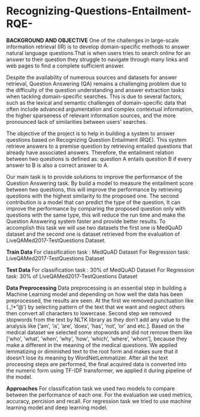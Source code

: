 # Recognizing-Questions-Entailment-RQE-
**BACKGROUND AND OBJECTIVE**
One of the challenges in large-scale information retrieval (IR) is to develop domain-specific methods to
answer natural language questions.That is when users tries to search online for an answer to their question
they struggle to navigate through many links and web pages to find a complete sufficient answer.

Despite the availability of numerous sources and datasets for answer retrieval, Question Answering
(QA) remains a challenging problem due to the difficulty of the question understanding and answer
extraction tasks when tackling domain-specific searches. This is due to several factors, such as the lexical
and semantic challenges of domain-specific data that often include advanced argumentation and complex
contextual information, the higher sparseness of relevant information sources, and the more pronounced
lack of similarities between users’ searches.

The objective of the project is to help in building a system to answer questions based on Recognizing
Question Entailment (RQE). This system retrieve answers to a premise question by retrieving entailed
questions that already have associated answers. Therefore, the entailment relation between two questions
is defined as: question A entails question B if every answer to B is also a correct answer to A.

Our main task is to provide solutions to improve the performance of the Question Answering task. By
build a model to measure the entailment score between two questions, this will improve the performance
by retrieving questions with the highest similarity to the proposed one. The second contribution is
a model that can predict the type of the question, It can improve the performance by comparing the
proposed question only with questions with the same type, this will reduce the run time and make the
Question Answering system faster and provide better results. To accomplish this task we will use two
datasets the first one is MedQuAD dataset and the second one is dataset retrieved from the evaluation of
LiveQAMed2017-TestQuestions Dataset.

**Train Data**
For classification task : MedQuAD Dataset
For Regression task: LiveQAMed2017-TestQuestions Dataset

**Test Data**
For classification task : 30% of MedQuAD Dataset
For Regression task: 30% of LiveQAMed2017-TestQuestions Dataset

**Data Preprocessing**
Data preprocessing is an essential step in building a Machine Learning model and depending on how well
the data has been preprocessed, the results are seen. At the first we removed punctuation like (.,!*”@’)
by selecting pattern of the text that we want and neglect others then convert all characters to lowercase.
Second step we removed stopwords from the text by NLTK library as they don’t add any value to the
analysis like [’am’, ’is’, ’are’, ’does’, ’has’, ’not’, ’or’ and etc.]. Based on the medical dataset we selected
some stopwords and did not remove them like [’who’, ’what’, ’when’, ’why’, ’how’, ’which’, ’where’,
’whom’], because they make a different in the meaning of the medical questions. We applied lemmatizing
or diminished text to the root form and makes sure that it doesn’t lose its meaning by WordNetLemmatizer.
After all the text processing steps are performed, the final acquired data is converted into the numeric
form using TF-IDF transformer, we applied it during pipeline of the model.

**Approaches**
For classification task we used two models to compare between the performance of each one.
For the evaluation we used metrics, accuracy, percision and recall.
For regression task we tried to use machine learning model and deep learning model.

